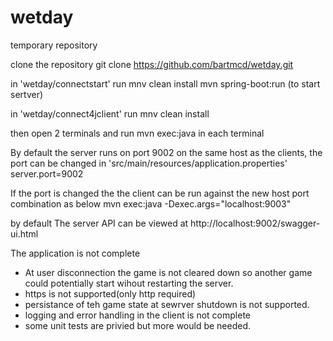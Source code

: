 # wetday
temporary repository

clone the repository
git clone https://github.com/bartmcd/wetday.git

in 'wetday/connectstart' run
mnv clean install
mvn spring-boot:run  (to start sertver)

in 'wetday/connect4jclient' run
mnv clean install

then open 2 terminals and run
mvn exec:java
in each terminal


By default the server runs on port 9002 on the same host as the clients, the port can be changed in  'src/main/resources/application.properties'
server.port=9002

If the port is changed the the client can be run against the new host port combination as below
mvn exec:java -Dexec.args="localhost:9003"


by default The server API can be viewed at
http://localhost:9002/swagger-ui.html


The application is not complete
- At user disconnection the game is not cleared down so another game could potentially start wihout restarting the server.
- https is not supported(only http required)
- persistance of teh game state at sewrver shutdown is not supported.
- logging and error handling in the client is not complete
- some unit tests are privied but more would be needed.

